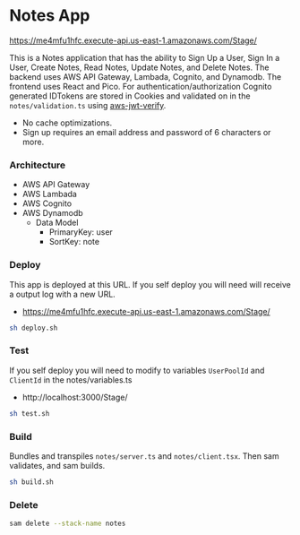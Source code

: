 # Notes App

https://me4mfu1hfc.execute-api.us-east-1.amazonaws.com/Stage/

This is a Notes application that has the ability to Sign Up a User, Sign In a
User, Create Notes, Read Notes, Update Notes, and Delete Notes. The backend uses
AWS API Gateway, Lambada, Cognito, and Dynamodb. The frontend uses React and
Pico. For authentication/authorization Cognito generated IDTokens are stored in
Cookies and validated on in the `notes/validation.ts` using
[aws-jwt-verify](https://github.com/awslabs/aws-jwt-verify).

- No cache optimizations.
- Sign up requires an email address and password of 6 characters or more.

### Architecture

- AWS API Gateway
- AWS Lambada
- AWS Cognito
- AWS Dynamodb
  - Data Model
    - PrimaryKey: user
    - SortKey: note

### Deploy

This app is deployed at this URL. If you self deploy you will need will receive
a output log with a new URL.

- https://me4mfu1hfc.execute-api.us-east-1.amazonaws.com/Stage/

```bash
sh deploy.sh
```

### Test

If you self deploy you will need to modify to variables `UserPoolId` and
`ClientId` in the notes/variables.ts

- http://localhost:3000/Stage/

```bash
sh test.sh
```

### Build

Bundles and transpiles `notes/server.ts` and `notes/client.tsx`. Then sam
validates, and sam builds.

```bash
sh build.sh
```

### Delete

```bash
sam delete --stack-name notes
```
